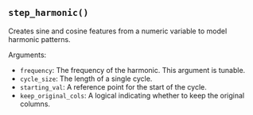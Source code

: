 ## `step_harmonic()`

Creates sine and cosine features from a numeric variable to model harmonic patterns.

Arguments:
* `frequency`: The frequency of the harmonic. This argument is tunable.
* `cycle_size`: The length of a single cycle.
* `starting_val`: A reference point for the start of the cycle.
* `keep_original_cols`: A logical indicating whether to keep the original columns.

